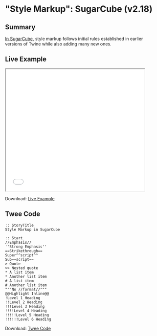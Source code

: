 # "Style Markup": SugarCube (v2.18)

## Summary

[In SugarCube](http://www.motoslave.net/sugarcube/2/docs/markup.html#basic-formatting), style markup follows initial rules established in earlier versions of Twine while also adding many new ones.

## Live Example

<section>
<iframe src="sugarcube_markup_example.html" height=400 width=90%></iframe>

Download: <a href="sugarcube_markup_example.html" target="_blank">Live Example</a>
</section>

## Twee Code

```
:: StoryTitle
Style Markup in SugarCube

:: Start
//Emphasis//
''Strong Emphasis''
==Strikethrough==
Super^^script^^
Sub~~script~~
> Quote
>> Nested quote
* A list item
* Another list item
# A list item
# Another list item
"""No //format//"""
@@Highlight Inline@@
!Level 1 Heading
!!Level 2 Heading
!!!Level 3 Heading
!!!!Level 4 Heading
!!!!!Level 5 Heading
!!!!!!Level 6 Heading
```

Download: <a href="sugarcube_markup_twee.txt" target="_blank">Twee Code</a>

